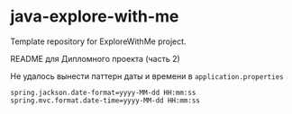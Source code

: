 # java-explore-with-me
Template repository for ExploreWithMe project.


README для Дипломного проекта (часть 2)

Не удалось вынести паттерн даты и времени в `application.properties`

```
spring.jackson.date-format=yyyy-MM-dd HH:mm:ss
spring.mvc.format.date-time=yyyy-MM-dd HH:mm:ss
```